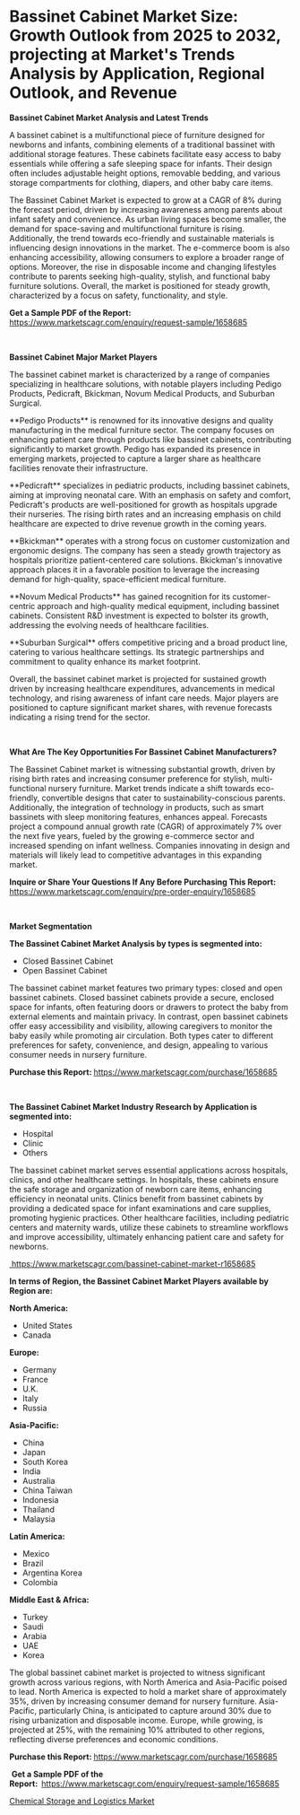 <p><h1>Bassinet Cabinet Market Size: Growth Outlook from 2025 to 2032, projecting at Market's Trends Analysis by Application, Regional Outlook, and Revenue</h1></p><p><strong>Bassinet Cabinet Market Analysis and Latest Trends</strong></p>
<p><p>A bassinet cabinet is a multifunctional piece of furniture designed for newborns and infants, combining elements of a traditional bassinet with additional storage features. These cabinets facilitate easy access to baby essentials while offering a safe sleeping space for infants. Their design often includes adjustable height options, removable bedding, and various storage compartments for clothing, diapers, and other baby care items.</p><p>The Bassinet Cabinet Market is expected to grow at a CAGR of 8% during the forecast period, driven by increasing awareness among parents about infant safety and convenience. As urban living spaces become smaller, the demand for space-saving and multifunctional furniture is rising. Additionally, the trend towards eco-friendly and sustainable materials is influencing design innovations in the market. The e-commerce boom is also enhancing accessibility, allowing consumers to explore a broader range of options. Moreover, the rise in disposable income and changing lifestyles contribute to parents seeking high-quality, stylish, and functional baby furniture solutions. Overall, the market is positioned for steady growth, characterized by a focus on safety, functionality, and style.</p></p>
<p><strong>Get a Sample PDF of the Report:&nbsp;</strong> <a href="https://www.marketscagr.com/enquiry/request-sample/1658685?utm_campaign=2110&utm_medium=2&utm_source=Github&utm_content=ia&utm_term=23032025&utm_id=bassinet-cabinet">https://www.marketscagr.com/enquiry/request-sample/1658685</a></p>
<p>&nbsp;</p>
<p><strong>Bassinet Cabinet Major Market Players</strong></p>
<p><p>The bassinet cabinet market is characterized by a range of companies specializing in healthcare solutions, with notable players including Pedigo Products, Pedicraft, Bkickman, Novum Medical Products, and Suburban Surgical.</p><p>**Pedigo Products** is renowned for its innovative designs and quality manufacturing in the medical furniture sector. The company focuses on enhancing patient care through products like bassinet cabinets, contributing significantly to market growth. Pedigo has expanded its presence in emerging markets, projected to capture a larger share as healthcare facilities renovate their infrastructure.</p><p>**Pedicraft** specializes in pediatric products, including bassinet cabinets, aiming at improving neonatal care. With an emphasis on safety and comfort, Pedicraft's products are well-positioned for growth as hospitals upgrade their nurseries. The rising birth rates and an increasing emphasis on child healthcare are expected to drive revenue growth in the coming years.</p><p>**Bkickman** operates with a strong focus on customer customization and ergonomic designs. The company has seen a steady growth trajectory as hospitals prioritize patient-centered care solutions. Bkickman's innovative approach places it in a favorable position to leverage the increasing demand for high-quality, space-efficient medical furniture.</p><p>**Novum Medical Products** has gained recognition for its customer-centric approach and high-quality medical equipment, including bassinet cabinets. Consistent R&D investment is expected to bolster its growth, addressing the evolving needs of healthcare facilities.</p><p>**Suburban Surgical** offers competitive pricing and a broad product line, catering to various healthcare settings. Its strategic partnerships and commitment to quality enhance its market footprint. </p><p>Overall, the bassinet cabinet market is projected for sustained growth driven by increasing healthcare expenditures, advancements in medical technology, and rising awareness of infant care needs. Major players are positioned to capture significant market shares, with revenue forecasts indicating a rising trend for the sector.</p></p>
<p>&nbsp;</p>
<p><strong>What Are The Key Opportunities For Bassinet Cabinet Manufacturers?</strong></p>
<p><p>The Bassinet Cabinet market is witnessing substantial growth, driven by rising birth rates and increasing consumer preference for stylish, multi-functional nursery furniture. Market trends indicate a shift towards eco-friendly, convertible designs that cater to sustainability-conscious parents. Additionally, the integration of technology in products, such as smart bassinets with sleep monitoring features, enhances appeal. Forecasts project a compound annual growth rate (CAGR) of approximately 7% over the next five years, fueled by the growing e-commerce sector and increased spending on infant wellness. Companies innovating in design and materials will likely lead to competitive advantages in this expanding market.</p></p>
<p><strong>Inquire or Share Your Questions If Any Before Purchasing This Report:</strong> <a href="https://www.marketscagr.com/enquiry/pre-order-enquiry/1658685?utm_campaign=2110&utm_medium=2&utm_source=Github&utm_content=ia&utm_term=23032025&utm_id=bassinet-cabinet">https://www.marketscagr.com/enquiry/pre-order-enquiry/1658685</a></p>
<p>&nbsp;</p>
<p><strong>Market Segmentation</strong></p>
<p><strong>The Bassinet Cabinet Market Analysis by types is segmented into:</strong></p>
<p><ul><li>Closed Bassinet Cabinet</li><li>Open Bassinet Cabinet</li></ul></p>
<p><p>The bassinet cabinet market features two primary types: closed and open bassinet cabinets. Closed bassinet cabinets provide a secure, enclosed space for infants, often featuring doors or drawers to protect the baby from external elements and maintain privacy. In contrast, open bassinet cabinets offer easy accessibility and visibility, allowing caregivers to monitor the baby easily while promoting air circulation. Both types cater to different preferences for safety, convenience, and design, appealing to various consumer needs in nursery furniture.</p></p>
<p><strong>Purchase this Report:&nbsp;</strong><a href="https://www.marketscagr.com/purchase/1658685?utm_campaign=2110&utm_medium=2&utm_source=Github&utm_content=ia&utm_term=23032025&utm_id=bassinet-cabinet">https://www.marketscagr.com/purchase/1658685</a></p>
<p>&nbsp;</p>
<p><strong>The Bassinet Cabinet Market Industry Research by Application is segmented into:</strong></p>
<p><ul><li>Hospital</li><li>Clinic</li><li>Others</li></ul></p>
<p><p>The bassinet cabinet market serves essential applications across hospitals, clinics, and other healthcare settings. In hospitals, these cabinets ensure the safe storage and organization of newborn care items, enhancing efficiency in neonatal units. Clinics benefit from bassinet cabinets by providing a dedicated space for infant examinations and care supplies, promoting hygienic practices. Other healthcare facilities, including pediatric centers and maternity wards, utilize these cabinets to streamline workflows and improve accessibility, ultimately enhancing patient care and safety for newborns.</p></p>
<p><a href="https://www.marketscagr.com/bassinet-cabinet-market-r1658685?utm_campaign=2110&utm_medium=2&utm_source=Github&utm_content=ia&utm_term=23032025&utm_id=bassinet-cabinet">&nbsp;https://www.marketscagr.com/bassinet-cabinet-market-r1658685</a></p>
<p><strong>In terms of Region, the Bassinet Cabinet Market Players available by Region are:</strong></p>
<p>
    <p> <strong> North America: </strong>
        <ul>
            <li>United States</li>
            <li>Canada</li>
        </ul>
        </p> 
    <p> <strong> Europe: </strong>
        <ul>
            <li>Germany</li>
            <li>France</li>
            <li>U.K.</li>
            <li>Italy</li>
            <li>Russia</li>
        </ul>
        </p> 
    <p> <strong> Asia-Pacific: </strong>
        <ul>
            <li>China</li>
            <li>Japan</li>
            <li>South Korea</li>
            <li>India</li>
            <li>Australia</li>
            <li>China Taiwan</li>
            <li>Indonesia</li>
            <li>Thailand</li>
            <li>Malaysia</li>
        </ul>
        </p> 
    <p> <strong> Latin America: </strong>
        <ul>
            <li>Mexico</li>
            <li>Brazil</li>
            <li>Argentina Korea</li>
            <li>Colombia</li>
        </ul>
        </p> 
    <p> <strong> Middle East & Africa: </strong>
        <ul>
            <li>Turkey</li>
            <li>Saudi</li>
            <li>Arabia</li>
            <li>UAE</li>
            <li>Korea</li>
        </ul>
    </p>
    </p>
<p><p>The global bassinet cabinet market is projected to witness significant growth across various regions, with North America and Asia-Pacific poised to lead. North America is expected to hold a market share of approximately 35%, driven by increasing consumer demand for nursery furniture. Asia-Pacific, particularly China, is anticipated to capture around 30% due to rising urbanization and disposable income. Europe, while growing, is projected at 25%, with the remaining 10% attributed to other regions, reflecting diverse preferences and economic conditions.</p></p>
<p><strong>Purchase this Report: </strong><a href="https://www.marketscagr.com/purchase/1658685?utm_campaign=2110&utm_medium=2&utm_source=Github&utm_content=ia&utm_term=23032025&utm_id=bassinet-cabinet">https://www.marketscagr.com/purchase/1658685</a></p>
<p>&nbsp;<strong>Get a Sample PDF of the Report:&nbsp;&nbsp;</strong><a href="https://www.marketscagr.com/enquiry/request-sample/1658685?utm_campaign=2110&utm_medium=2&utm_source=Github&utm_content=ia&utm_term=23032025&utm_id=bassinet-cabinet">https://www.marketscagr.com/enquiry/request-sample/1658685</a></p>
<p><strong></strong></p>
<p><p><a href="https://github.com/JakirUddin651/Market-Research-Report-List-2/blob/main/chemical-storage-and-logistics-market.md?utm_campaign=2110&utm_medium=2&utm_source=Github&utm_content=ia&utm_term=23032025&utm_id=bassinet-cabinet">Chemical Storage and Logistics Market</a></p></p>